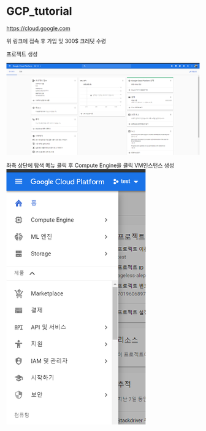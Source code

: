 # GCP_tutorial

https://cloud.google.com

위 링크에 접속 후 가입 및 300$ 크레딧 수령

프로젝트 생성

![대체 텍스트](/figure/1.png)

좌측 상단에 탐색 메뉴 클릭 후 Compute Engine을 클릭
VM인스턴스 생성
![대체 텍스트](/figure/2.png)
